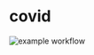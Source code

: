 # covid

![example workflow](https://github.com/johnclaro/covid/actions/workflows/actions.yml/badge.svg)
